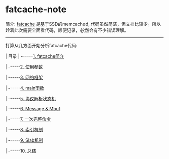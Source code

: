 fatcache-note
=============

简介:
[fatcache](https://github.com/git-hulk/fatcache.git) 是基于SSD的memcached, 代码虽然简洁，但文档比较少。所以趁着此次需要全面看代码，顺便记录，必然会有不少错误理解。

------------------------
打算从几方面开始分析fatcache代码:

|     目录
|
------[1. fatcache简介](/)

|
------[2. 使用参数](/)

|
------[3. 网络框架](/)

|
------[4. main函数](/)

|
------[5. 协议解析状态机](/)

|
------[6. Message & Mbuf](/)

|
------[7. 一次完整命令](/)

|
------[8. 索引机制](/)

|
------[9. Slab机制](/)

|
------[10. 总结](/)

